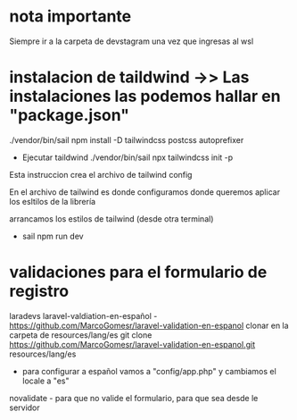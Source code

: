# nota importante 
Siempre ir a la carpeta de devstagram una vez que ingresas al wsl

# instalacion de taildwind   ->> Las instalaciones las podemos hallar en "package.json" 
./vendor/bin/sail npm install -D tailwindcss postcss autoprefixer
- Ejecutar taildwind
./vendor/bin/sail npx tailwindcss init -p

Esta instruccion crea el archivo de tailwind config

En el archivo de tailwind es donde configuramos donde queremos aplicar los esltilos de la librería

arrancamos los estilos de tailwind  (desde otra terminal)
- sail npm run dev

# validaciones para el formulario de registro
laradevs
laravel-valdiation-en-español - https://github.com/MarcoGomesr/laravel-validation-en-espanol
clonar en la carpeta de resources/lang/es
git clone https://github.com/MarcoGomesr/laravel-validation-en-espanol.git resources/lang/es

- para configurar a español vamos a "config/app.php" y cambiamos el locale a "es"

novalidate - para que no valide el formulario, para que sea desde le servidor

